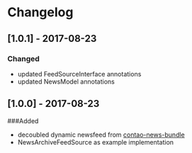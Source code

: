 # Changelog

## [1.0.1] - 2017-08-23

### Changed
* updated FeedSourceInterface annotations
* updated NewsModel annotations

## [1.0.0] - 2017-08-23

###Added
* decoubled dynamic newsfeed from [contao-news-bundle](https://github.com/heimrichhannot/contao-news-bundle)
* NewsArchiveFeedSource as example implementation